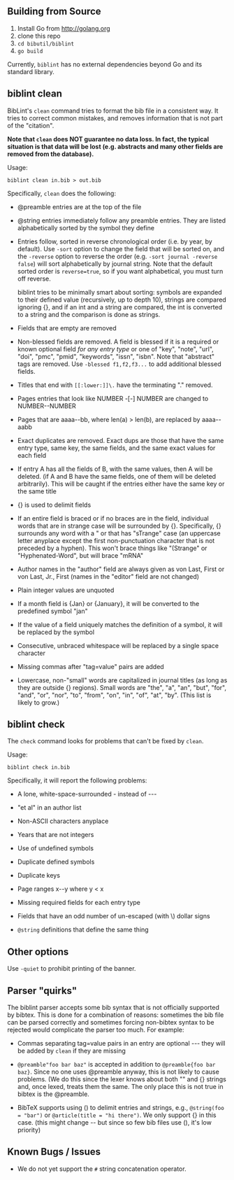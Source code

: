 
## Building from Source

1. Install Go from http://golang.org
2. clone this repo
3. `cd bibutil/biblint`
4. `go build`

Currently, `biblint` has no external dependencies beyond Go and its standard library.

## biblint clean

BibLint's `clean` command tries to format the bib file in a consistent way.  It
tries to correct common mistakes, and removes information that is not part of
the "citation". 

**Note that `clean` does NOT guarantee no data loss. In fact, the typical situation is that
data will be lost (e.g. abstracts and many other fields are removed from the database).**

Usage:
```
biblint clean in.bib > out.bib
```

Specifically, `clean` does the following:

- @preamble entries are at the top of the file

- @string entries immediately follow any preamble entries. They are listed
  alphabetically sorted by the symbol they define

- Entries follow, sorted in reverse chronological order (i.e. by year, by
  default). Use `-sort` option to change the field that will be sorted on, and
  the `-reverse` option to reverse the order (e.g. `-sort journal -reverse
  false`) will sort alphabetically by journal string. Note that the default
  sorted order is `reverse=true`, so if you want alphabetical, you must turn
  off reverse.

  biblint tries to be minimally smart about sorting: symbols are expanded to
  their defined value (recursively, up to depth 10), strings are compared
  ignoring {}, and if an int and a string are compared, the int is converted to
  a string and the comparison is done as strings.

- Fields that are empty are removed

- Non-blessed fields are removed. A field is blessed if it is a required or
  known optional field *for any entry type* or one of "key", "note", "url",
  "doi", "pmc", "pmid", "keywords", "issn", "isbn".  Note that "abstract" tags
  are removed. Use `-blessed f1,f2,f3...` to add additional blessed fields.

- Titles that end with `[[:lower:]]\.` have the terminating "." removed.

- Pages entries that look like NUMBER -[-] NUMBER are changed to NUMBER--NUMBER

- Pages that are aaaa--bb, where len(a) > len(b), are replaced by aaaa--aabb

- Exact duplicates are removed. Exact dups are those that have the same entry
  type, same key, the same fields, and the same exact values for each field

- If entry A has all the fields of B, with the same values, then A will be
  deleted.  (if A and B have the same fields, one of them will be deleted
  arbitrarily). This will be caught if the entries either have the same key
  or the same title

- {} is used to delimit fields

- If an entire field is braced or if no braces are in the field, individual
  words that are in strange case will be surrounded by {}. Specifically, {}
  surrounds any word with a " or that has "sTrange" case (an uppercase letter
  anyplace except the first non-punctuation character that is not preceded by a
  hyphen). This won't brace things like "(Strange" or "Hyphenated-Word", but
  will brace "mRNA"

- Author names in the "author" field are always given as von Last, First or von
  Last, Jr., First  (names in the "editor" field are not changed)

- Plain integer values are unquoted

- If a month field is {Jan} or {January}, it will be converted to the
  predefined symbol "jan"

- If the value of a field uniquely matches the definition of a symbol, it will
  be replaced by the symbol

- Consecutive, unbraced whitespace will be replaced by a single space character

- Missing commas after "tag=value" pairs are added

- Lowercase, non-"small" words are capitalized in journal titles (as long as
  they are outside {} regions). Small words are "the", "a", "an", "but", "for",
  "and", "or", "nor", "to", "from", "on", "in", "of", "at", "by". (This list is
  likely to grow.)

## biblint check

The `check` command looks for problems that can't be fixed by `clean`.

Usage:
```
biblint check in.bib
```

Specifically, it will report the following problems:

- A lone, white-space-surrounded - instead of ---

- "et al" in an author list

- Non-ASCII characters anyplace

- Years that are not integers

- Use of undefined symbols

- Duplicate defined symbols

- Duplicate keys

- Page ranges x--y where y < x

- Missing required fields for each entry type

- Fields that have an odd number of un-escaped (with \\) dollar signs

- `@string` definitions that define the same thing

## Other options

Use `-quiet` to prohibit printing of the banner.

## Parser "quirks"

The biblint parser accepts some bib syntax that is not officially supported by
bibtex. This is done for a combination of reasons: sometimes the bib file can
be parsed correctly and sometimes forcing non-bibtex syntax to be rejected
would complicate the parser too much. For example:

- Commas separating tag=value pairs in an entry are optional --- they will be
  added by `clean` if they are missing

- `@preamble"foo bar baz"` is accepted in addition to `@preamble{foo bar baz}`.
  Since no one uses @preamble anyway, this is not likely to cause problems.
  (We do this since the lexer knows about both "" and {} strings and, once
  lexed, treats them the same. The only place this is not true in bibtex is the
  @preamble.

- BibTeX supports using () to delimit entries and strings, e.g., `@string(foo =
  "bar")` or `@article(title = "hi there")`. We only support {} in this case.
  (this might change -- but since so few bib files use (), it's low priority)


## Known Bugs / Issues

- We do not yet support the `#` string concatenation operator.

